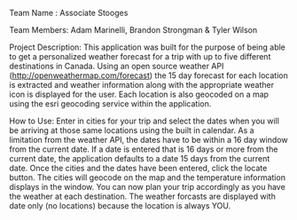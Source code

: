 Team Name : Associate Stooges

Team Members:  Adam Marinelli, Brandon Strongman & Tyler Wilson

Project Description: This application was built for the purpose of being able to get a personalized weather forecast for a trip with up to five different destinations in Canada.  Using an open source weather API (http://openweathermap.com/forecast) the 15 day forecast for each location is extracted and weather information along with the appropriate weather icon is displayed for the user. Each location is also geocoded on a map using the esri geocoding service within the application. 

How to Use: Enter in cities for your trip and select the dates when you will be arriving at those same locations using the built in calendar. As a limitation from the weather API, the dates have to be within a 16 day window from the current date. If a date is entered that is 16 days or more from the current date, the application defaults to a date 15 days from the current date. 
Once the cities and the dates have been entered, click the locate button. The cities will geocode on the map and the temperature information displays in the window. You can now plan your trip accordingly as you have the weather at each destination. The weather forcasts are displayed with date only (no locations) because the location is always YOU.
